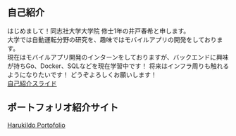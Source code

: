 ## 自己紹介
はじめまして！同志社大学大学院 修士1年の井戸春希と申します。  
大学では自動運転分野の研究を、趣味ではモバイルアプリの開発をしております。  
現在はモバイルアプリ開発のインターンをしておりますが、バックエンドに興味が持ちGo、Docker、SQLなどを現在学習中です！
将来はインフラ周りも触れるようになりたいです！
どうぞよろしくお願いします！  
[自己紹介スライド](https://www.canva.com/design/DAE7V2P5LfA/sze4Q2q3eMUe4fLjkfP9sA/view?utm_content=DAE7V2P5LfA&utm_campaign=designshare&utm_medium=link&utm_source=publishpresent)

## ポートフォリオ紹介サイト
[HarukiIdo Portofolio](https://harukiido.github.io/)
